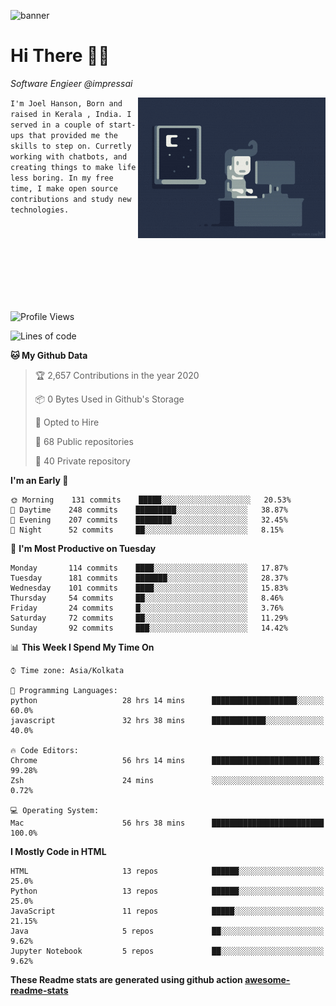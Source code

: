![banner](https://images.unsplash.com/photo-1553851935-cad21b77d358?ixlib=rb-1.2.1&ixid=eyJhcHBfaWQiOjEyMDd9&auto=format&fit=crop&w=2250&h=500&q=80)

# Hi There 👋🏼

<em>Software Engieer @impressai</em>

<img align='right' src="https://raw.githubusercontent.com/Joel-hanson/Joel-hanson/master/e426702edf874b181aced1e2fa5c6cde.gif" width="300">

```I'm Joel Hanson, Born and raised in Kerala , India. I served in a couple of start-ups that provided me the skills to step on. Curretly working with chatbots, and creating things to make life less boring. In my free time, I make open source contributions and study new technologies.```

<br></br>
<br></br>
<br></br>
# 


<!--START_SECTION:waka-->
![Profile Views](http://img.shields.io/badge/Profile%20Views-1-blue)

![Lines of code](https://img.shields.io/badge/From%20Hello%20World%20I%27ve%20Written-15.2%20million%20Lines%20of%20code-blue)

**🐱 My Github Data** 

> 🏆 2,657 Contributions in the year 2020
 > 
> 📦 0 Bytes Used in Github's Storage 
 > 
> 💼 Opted to Hire
 > 
> 📜 68 Public repositories
 > 
> 🔑 40 Private repository 
 > 
**I'm an Early 🐤** 

```text
🌞 Morning    131 commits    █████░░░░░░░░░░░░░░░░░░░░   20.53% 
🌆 Daytime    248 commits    █████████░░░░░░░░░░░░░░░░   38.87% 
🌃 Evening    207 commits    ████████░░░░░░░░░░░░░░░░░   32.45% 
🌙 Night      52 commits     ██░░░░░░░░░░░░░░░░░░░░░░░   8.15%

```
📅 **I'm Most Productive on Tuesday** 

```text
Monday       114 commits    ████░░░░░░░░░░░░░░░░░░░░░   17.87% 
Tuesday      181 commits    ███████░░░░░░░░░░░░░░░░░░   28.37% 
Wednesday    101 commits    ████░░░░░░░░░░░░░░░░░░░░░   15.83% 
Thursday     54 commits     ██░░░░░░░░░░░░░░░░░░░░░░░   8.46% 
Friday       24 commits     █░░░░░░░░░░░░░░░░░░░░░░░░   3.76% 
Saturday     72 commits     ██░░░░░░░░░░░░░░░░░░░░░░░   11.29% 
Sunday       92 commits     ███░░░░░░░░░░░░░░░░░░░░░░   14.42%

```


📊 **This Week I Spend My Time On** 

```text
⌚︎ Time zone: Asia/Kolkata

💬 Programming Languages: 
python                   28 hrs 14 mins      ███████████████████░░░░░░   60.0%
javascript               32 hrs 38 mins      ████████████░░░░░░░░░░░░░   40.0%

🔥 Code Editors: 
Chrome                   56 hrs 14 mins      ████████████████████████░   99.28% 
Zsh                      24 mins             ░░░░░░░░░░░░░░░░░░░░░░░░░   0.72%

💻 Operating System: 
Mac                      56 hrs 38 mins      █████████████████████████   100.0%

```

**I Mostly Code in HTML** 

```text
HTML                     13 repos            ██████░░░░░░░░░░░░░░░░░░░   25.0% 
Python                   13 repos            ██████░░░░░░░░░░░░░░░░░░░   25.0% 
JavaScript               11 repos            █████░░░░░░░░░░░░░░░░░░░░   21.15% 
Java                     5 repos             ██░░░░░░░░░░░░░░░░░░░░░░░   9.62% 
Jupyter Notebook         5 repos             ██░░░░░░░░░░░░░░░░░░░░░░░   9.62%

```

<!--END_SECTION:waka-->

**These Readme stats are generated using github action [awesome-readme-stats](https://github.com/anmol098/waka-readme-stats)**
